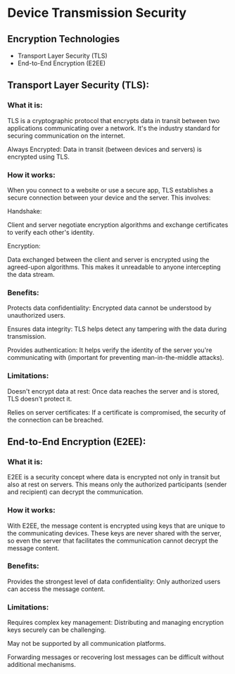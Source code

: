 # Device Transmission Security

## Encryption Technologies
* Transport Layer Security (TLS)
* End-to-End Encryption (E2EE)

## Transport Layer Security (TLS):

### What it is:

 TLS is a cryptographic protocol that encrypts data in transit between two applications communicating over a network. It's the industry standard for securing communication on the internet.

Always Encrypted: Data in transit (between devices and servers) is encrypted using TLS.

### How it works:

When you connect to a website or use a secure app, TLS establishes a secure connection between your device and the server. This involves:

Handshake:

Client and server negotiate encryption algorithms and exchange certificates to verify each other's identity.

Encryption:

Data exchanged between the client and server is encrypted using the agreed-upon algorithms. This makes it unreadable to anyone intercepting the data stream.

### Benefits:

Protects data confidentiality: Encrypted data cannot be understood by unauthorized users.

Ensures data integrity: TLS helps detect any tampering with the data during transmission.

Provides authentication: It helps verify the identity of the server you're communicating with (important for preventing man-in-the-middle attacks).

### Limitations:

Doesn't encrypt data at rest: Once data reaches the server and is stored, TLS doesn't protect it.

Relies on server certificates: If a certificate is compromised, the security of the connection can be breached.


## End-to-End Encryption (E2EE):

### What it is:

E2EE is a security concept where data is encrypted not only in transit but also at rest on servers. This means only the authorized participants (sender and recipient) can decrypt the communication.

### How it works:

With E2EE, the message content is encrypted using keys that are unique to the communicating devices. These keys are never shared with the server, so even the server that facilitates the communication cannot decrypt the message content.

### Benefits:

Provides the strongest level of data confidentiality: Only authorized users can access the message content.

### Limitations:

Requires complex key management: Distributing and managing encryption keys securely can be challenging.

May not be supported by all communication platforms.

Forwarding messages or recovering lost messages can be difficult without additional mechanisms.
